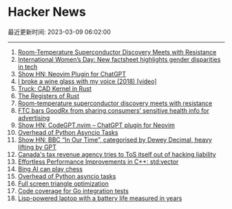 # Hacker News

最近更新时间: 2023-03-09 06:02:00

--- 
1. [Room-Temperature Superconductor Discovery Meets with Resistance](https://www.quantamagazine.org/room-temperature-superconductor-discovery-meets-with-resistance-20230308/) 
2. [International Women’s Day: New factsheet highlights gender disparities in tech](https://www.unesco.org/en/articles/international-womens-day-new-factsheet-highlights-gender-disparities-innovation-and-technology) 
3. [Show HN: Neovim Plugin for ChatGPT](https://github.com/dpayne/CodeGPT.nvim) 
4. [I broke a wine glass with my voice (2018) [video]](https://www.youtube.com/watch?v=Oc27GxSD_bI) 
5. [Truck: CAD Kernel in Rust](https://github.com/ricosjp/truck) 
6. [The Registers of Rust](https://without.boats/blog/the-registers-of-rust/) 
7. [Room-temperature superconductor discovery meets with resistance](https://www.quantamagazine.org/room-temperature-superconductor-discovery-meets-with-resistance-20230308/) 
8. [FTC bars GoodRx from sharing consumers’ sensitive health info for advertising](https://www.ftc.gov/news-events/news/press-releases/2023/02/ftc-enforcement-action-bar-goodrx-sharing-consumers-sensitive-health-info-advertising) 
9. [Show HN: CodeGPT.nvim – ChatGPT plugin for Neovim](https://github.com/dpayne/CodeGPT.nvim) 
10. [Overhead of Python Asyncio Tasks](https://textual.textualize.io/blog/2023/03/08/overhead-of-python-asyncio-tasks/) 
11. [Show HN: BBC “In Our Time”, categorised by Dewey Decimal, heavy lifting by GPT](https://genmon.github.io/braggoscope/) 
12. [Canada&#x27;s tax revenue agency tries to ToS itself out of hacking liability](https://riskybiznews.substack.com/p/risky-biz-news-canadas-tax-revenue) 
13. [Effortless Performance Improvements in C++: std:vector](https://julien.jorge.st/posts/en/effortless-performance-improvements-in-cpp-std-vector/) 
14. [Bing AI can play chess](https://twitter.com/zswitten/status/1631107663500304384) 
15. [Overhead of Python asyncio tasks](https://textual.textualize.io/blog/2023/03/08/overhead-of-python-asyncio-tasks/) 
16. [Full screen triangle optimization](https://30fps.net/pages/twotris/) 
17. [Code coverage for Go integration tests](https://go.dev/blog/integration-test-coverage) 
18. [Lisp-powered laptop with a battery life measured in years](https://www.hackster.io/news/andreas-eriksen-s-potatop-is-a-lisp-powered-laptop-with-a-battery-life-measured-in-years-2f5d79653f24) 
